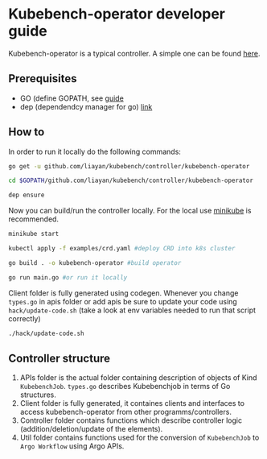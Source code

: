 # Kubebench-operator developer guide

Kubebench-operator is a typical controller. A simple one can be found [here](https://github.com/kubernetes/sample-controller).

## Prerequisites

  - GO (define GOPATH, see [guide](https://github.com/golang/go/wiki/SettingGOPATH)
  - dep (dependendcy manager for go) [link](https://github.com/golang/dep)

## How to
In order to run it locally do the following commands:

```bash
go get -u github.com/liayan/kubebench/controller/kubebench-operator

cd $GOPATH/github.com/liayan/kubebench/controller/kubebench-operator

dep ensure 
```

Now you can build/run the controller locally. For the local use [minikube](https://github.com/kubernetes/minikube) is recommended. 

```bash
minikube start

kubectl apply -f examples/crd.yaml #deploy CRD into k8s cluster

go build . -o kubebench-operator #build operator

go run main.go #or run it locally
```

Client folder is fully generated using codegen. 
Whenever you change ```types.go``` in apis folder or add apis be sure to update your code using ```hack/update-code.sh``` (take a look at env variables needed to run that script correctly)

```bash
./hack/update-code.sh
```

## Controller structure

1. APIs folder is the actual folder containing description of objects of Kind ```KubebenchJob```. ```types.go``` describes Kubebenchjob in terms of Go structures.
2. Client folder is fully generated, it containes clients and interfaces to access kubebench-operator from other programms/controllers.
3. Controller folder contains functions which describe controller logic (addition/deletion/update of the elements).
4. Util folder contains functions used for the conversion of ```KubebenchJob``` to ```Argo Workflow``` using Argo APIs.
